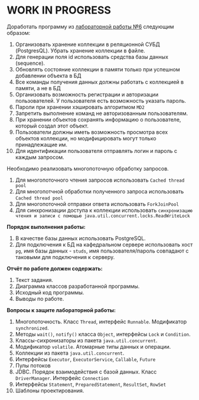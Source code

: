 # WORK IN PROGRESS

Доработать программу из  [лабораторной работы №6](https://se.ifmo.ru/courses/programming#lab6)  следующим образом:

1.  Организовать хранение коллекции в реляционной СУБД (PostgresQL). Убрать хранение коллекции в файле.
2.  Для генерации поля id использовать средства базы данных (sequence).
3.  Обновлять состояние коллекции в памяти только при успешном добавлении объекта в БД
4.  Все команды получения данных должны работать с коллекцией в памяти, а не в БД
5.  Организовать возможность регистрации и авторизации пользователей. У пользователя есть возможность указать пароль.
6.  Пароли при хранении хэшировать алгоритмом  `MD2`
7.  Запретить выполнение команд не авторизованным пользователям.
8.  При хранении объектов сохранять информацию о пользователе, который создал этот объект.
9.  Пользователи должны иметь возможность просмотра всех объектов коллекции, но модифицировать могут только принадлежащие им.
10.  Для идентификации пользователя отправлять логин и пароль с каждым запросом.

Необходимо реализовать многопоточную обработку запросов.

1.  Для многопоточного чтения запросов использовать  `Cached thread pool`
2.  Для многопотчной обработки полученного запроса использовать  `Cached thread pool`
3.  Для многопоточной отправки ответа использовать  `ForkJoinPool`
4.  Для синхронизации доступа к коллекции использовать  `синхронизацию чтения и записи с помощью java.util.concurrent.locks.ReadWriteLock`

**Порядок выполнения работы:**

1.  В качестве базы данных использовать PostgreSQL.
2.  Для подключения к БД на кафедральном сервере использовать хост  `pg`, имя базы данных -  `studs`, имя пользователя/пароль совпадают с таковыми для подключения к серверу.

**Отчёт по работе должен содержать:**

1.  Текст задания.
2.  Диаграмма классов разработанной программы.
3.  Исходный код программы.
4.  Выводы по работе.

**Вопросы к защите лабораторной работы:**

1.  Многопоточность. Класс  `Thread`, интерфейс  `Runnable`. Модификатор  `synchronized`.
2.  Методы `wait()`,  `notify()`  класса  `Object`, интерфейсы  `Lock` и  `Condition`.
3.  Классы-сихронизаторы из пакета  `java.util.concurrent`.
4.  Модификатор  `volatile`. Атомарные типы данных и операции.
5.  Коллекции из пакета  `java.util.concurrent`.
6.  Интерфейсы  `Executor`,  `ExecutorService`,  `Callable`,  `Future`
7.  Пулы потоков
8.  JDBC. Порядок взаимодействия с базой данных. Класс  `DriverManager`. Интерфейс  `Connection`
9.  Интерфейсы  `Statement`,  `PreparedStatement`,  `ResultSet`,  `RowSet`
10.  Шаблоны проектирования.
